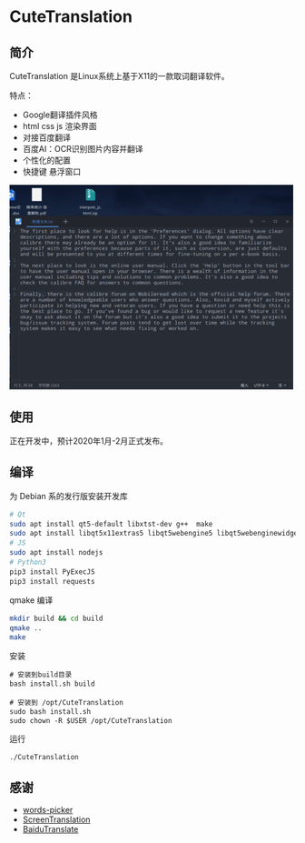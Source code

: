 # CuteTranslation
## 简介
CuteTranslation 是Linux系统上基于X11的一款取词翻译软件。

特点：
+ Google翻译插件风格
+ html css js 渲染界面
+ 对接百度翻译
+ 百度AI：OCR识别图片内容并翻译
+ 个性化的配置
+ 快捷键 悬浮窗口

<img src="pic/demo1.gif" width="500" height="360">


## 使用
正在开发中，预计2020年1月-2月正式发布。
## 编译
为 Debian 系的发行版安装开发库
```bash
# Qt
sudo apt install qt5-default libxtst-dev g++  make
sudo apt install libqt5x11extras5 libqt5webengine5 libqt5webenginewidgets5 qtwebengine5-dev
# JS
sudo apt install nodejs
# Python3
pip3 install PyExecJS
pip3 install requests
```
qmake 编译
```bash
mkdir build && cd build
qmake ..
make
```
安装
```
# 安装到build目录
bash install.sh build

# 安装到 /opt/CuteTranslation
sudo bash install.sh
sudo chown -R $USER /opt/CuteTranslation
```
运行
```
./CuteTranslation
```
## 感谢
+ [words-picker](https://github.com/ziqiangxu/words-picker)
+ [ScreenTranslation](https://github.com/ziqiangxu/words-picker)
+ [BaiduTranslate](https://github.com/ZCY01/BaiduTranslate)